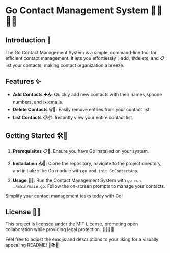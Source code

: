 # Go Contact Management System 📇📞🚀🌟

## Introduction 🚀

The Go Contact Management System is a simple, command-line tool for efficient contact management. It lets you effortlessly ✨add, 🗑️delete, and 📋list your contacts, making contact organization a breeze. 

## Features ✨

- **Add Contacts** ➕📥: Quickly add new contacts with their names, 📞phone numbers, and ✉️emails.
- **Delete Contacts** 🗑️🧹: Easily remove entries from your contact list.
- **List Contacts** 📋📦: Instantly view your entire contact list.

## Getting Started 🛠️🏁

1. **Prerequisites** 📋🔐: Ensure you have Go installed on your system.

2. **Installation** 📥🧰: Clone the repository, navigate to the project directory, and initialize the Go module with `go mod init GoContactApp`.

3. **Usage** 🚀💼: Run the Contact Management System with `go run ./main/main.go`. Follow the on-screen prompts to manage your contacts.

Simplify your contact management tasks today with Go! 

## License 📜🤝

This project is licensed under the MIT License, promoting open collaboration while providing legal protection. 🤝📜💼🌐

Feel free to adjust the emojis and descriptions to your liking for a visually appealing README! 🌟📚🎉
